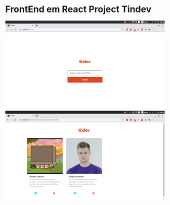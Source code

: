 # FrontEnd em React Project Tindev

<p align="center">
    <img width="560px" src="LoginTindev.png">
     <img width="560px" src="Principal2.png">  
  <h2 align="center">  </h2>
</p>
